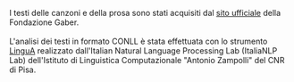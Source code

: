 I testi delle canzoni e della prosa sono stati acquisiti dal <a href="https://www.giorgiogaber.it/discografia">sito ufficiale</a> della Fondazione Gaber.
<br><br>
L'analisi dei testi in formato CONLL è stata effettuata con lo strumento <a href="http://www.italianlp.it/demo/linguistic-annotation-tool/">LinguA</a> realizzato dall'Italian Natural Language Processing Lab (ItaliaNLP Lab) dell'Istituto di Linguistica Computazionale "Antonio Zampolli" del CNR di Pisa.
